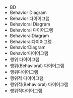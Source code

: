﻿- BD
- Behavior Diagram
- Behavior 다이어그램
- Behavioral Diagram
- Behavioral 다이어그램
- BehavioralDiagram
- Behavioral다이어그램
- BehaviorDiagram
- Behavior다이어그램
- 행위 다이어그램
- 행위(Behavioral) 다이어그램
- 행위다이어그램
- 행위적 다이어그램
- 행위적(Behavioral) 다이어그램
- 행위적다이어그램
